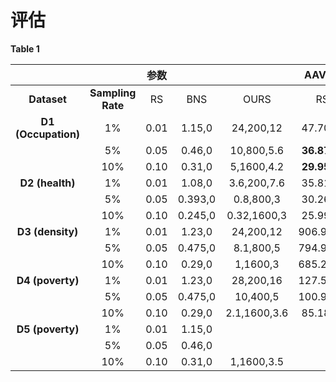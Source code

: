 # 评估

**Table 1**

|  |  | 参数 |  |    | AAVDV |    |    | AAVSTD |    |    | AAVCV |    |    | AELCV |    |    | ALAD |    |    |
| :-------: | :-------------: | :----: | :----: | :----: | :----: | :----: | :----: | :----: | :----: | :----: | :----: | :----: | :----: | :----: | :----: | :----: | :----: | :----: | :----: |
| **Dataset** | **Sampling Rate** | RS    | BNS       | OURS       | RS | BNS | OURS | RS | BNS | OURS | RS | BNS | OURS | RS | BNS | OURS | RS | BNS | OURS |
| **D1 (Occupation)** | 1% | 0.01 | 1.15,0 | 24,200,12 | 47.7084 | 52.1739 | **46.8626** | 6.6290 | 6.9414 | **6.5622** | 0.3138 | 0.3143 | **0.2968** | 0.7274 | **0.5624** | 0.5816 |0.9141|**0.3769**|0.4803|
|  | 5% | 0.05 | 0.46,0 | 10,800,5.6 | **36.8730** | 39.4104 | 37.3015 | **5.6200** | 5.8588 | 5.6574 | 0.2674 | 0.2665 | **0.2522** | 0.7112 | **0.5517** | 0.5621 | 0.9865 | **0.3370** | 0.4176 |
|  | 10% | 0.10 | 0.31,0 | 5,1600,4.2 | **29.9597** | 32.6566 | 30.2883 | 4.9298 | 5.1636 | **4.9192** | 0.2375 | 0.2374 | **0.2258** | 0.6954 | 0.5672 | **0.5665** | 1.0503 | **0.3418** | 0.4462 |
| **D2 (health)** | 1% | 0.01 | 1.08,0 | 3.6,200,7.6 | 35.8184 | 33.4971 | **31.9687** | 5.8157 | 5.6280 | **5.4067** | 0.0700 | 0.0673 | **0.0658** | 0.7244 | 0.6013 | **0.5681** |1.7027|0.6182|**0.4531**|
|  | 5% | 0.05 | 0.393,0 | 0.8,800,3 | 30.2648 | 24.2467 | **24.0735** | 5.0544 | 4.3303 | **4.3272** | 0.0611 | **0.0518** | 0.0521 | 0.7241 | 0.6000 | **0.5938** | 2.1214 | **0.4580** | 0.4768 |
|  | 10% | 0.10 | 0.245,0 | 0.32,1600,3 | 25.9968 | 19.9859 | **19.7560** | 4.4946 | 3.6404 | **3.6155** | 0.0546 | 0.0438 | **0.0435** | 0.7141 | 0.6081 | **0.6008** | 2.4297 | 0.5380 | **0.4933** |
| **D3 (density)** | 1% | 0.01 | 1.23,0 | 24,200,12 | 906.9834 | 847.9734 | **623.9223** | 27.6892 | 25.5295 | **21.8568** | **0.8367** | 0.9128 | 1.0457 | 0.7590 | 0.6306 | **0.6160** |7.6339|2.9861|**1.9790**|
|  | 5% | 0.05 | 0.475,0 | 8.1,800,5 | 794.9580 | 534.4744 | **451.6205** | 23.2173 | 16.8667 | **15.2583** | 0.7656 | **0.7456** | 0.7875 | 0.7584 | **0.6140** | 0.6653 | 11.5952 | **2.3054** | 2.5608 |
|  | 10% | 0.10 | 0.29,0 | 1,1600,3 | 685.2493 | 481.2348 | **424.6810** | 20.0212 | 13.9174 | **13.5826** | 0.6516 | **0.5700** | 0.6052 | 0.7408 | 0.6259 | **0.6193** | 11.7867 | **2.2082** | 3.1087 |
| **D4 (poverty)** | 1% | 0.01 | 1.23,0 | 28,200,16 |  127.5917   | 124.1436 | **105.1920** |  11.1242   | 10.8932 | **9.9246**  |   0.2494   |   0.2359   | **0.2199** | 0.7371 |   0.6327   | **0.6059** | 13.2284 |   2.8672   | **2.1340** |
|  | 5% | 0.05 | 0.475,0 | 10,400,5 |  100.9732   | 87.1982  | **85.7475**  |   9.5958   | 8.4141  | **8.3889**  |   0.2193   |   0.1821   | **0.1803** | 0.7439 |   0.6068   | **0.6059** | 13.2269 | **2.2450** |   2.7695   |
|  | 10% | 0.10 | 0.29,0 | 2.1,1600,3.6 |   85.1899   | 69.6789  | **64.2829**  |   8.4838   | 6.9318  | **6.4489**  |   0.1954   |   0.1526   | **0.1419** | 0.7426 |   0.6237   | **0.6226** | 13.8675 | **2.4248** |   3.1414   |
| **D5 (poverty)** | 1% | 0.01 | 1.15,0 |              |             |          |              |            |         |             |            |            |            |        |            |            |         |            |            |
|  | 5% | 0.05 | 0.46,0 |              |             |          |              |            |         |             |            |            |            |        |            |            |         |            |            |
|  | 10% | 0.10 | 0.31,0 | 1,1600,3.5 |             |          |              |            |         |             |            |            |            |        |            |            |         |            |            |

